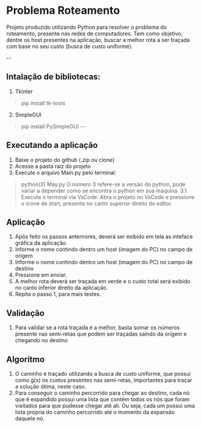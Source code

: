 # Problema Roteamento

Projeto produzido utilizando Python para resolver o problema do roteamento, presente nas redes de computadores. Tem como objetivo, 
dentre os host presentes na aplicação, buscar a melhor rota a ser traçada com base no seu custo (busca de custo uniforme).

--

## Intalação de bibliotecas:
1. Tkinter
>  pip install tk-tools

2. SimpleGUI
>  pip install PySimpleGUI
--
## Executando a aplicação
1. Baixe o projeto do github (.zip ou clone)
2. Acesse a pasta raiz do projeto
3. Execute o arquivo Main.py pelo terminal:
  > python(3) May.py
  > O número 3 refere-se a versão do python, pode variar a depender como se encontra o python em sua máquina.
3.1 Execute o terminal via VsCode:
  > Abra o projeto no VsCode e pressione o icone de start, presente no canto superior direito do editor.
 
## Aplicação
1. Após feito os passos anterirores, deverá ser exibido em tela as inteface gráfica da aplicação.
2. Informe o nome contindo dentro um host (imagem do PC) no campo de origem
3. Informe o nome contindo dentro um host (imagem do PC) no campo de destino
4. Pressione em enviar.
5. A melhor rota deverá ser traçada em verde e o custo total será exibido no canto inferior direito da aplicação.
6. Repita o passo 1, para mais testes.

## Validação
1. Para validar se a rota traçada é a melhor, basta somar os números presente nas semi-retas que podem ser traçadas saindo da origem e chegando no destino

## Algoritmo
1. O caminho é traçado utilizando a busca de custo uniforme, que possui como g(x) os custos presentes nas semi-retas, importantes para traçar a solução ótima, neste caso.
2. Para conseguir o caminho percorrido para chegar ao destino, cada nó que é expandido possui uma lista que contém todos os nós que foram visitados para que pudesse chegar até ali.
Ou seja, cada um possui uma lista propria do caminho percorrido até o momento da expansão daquele nó.
